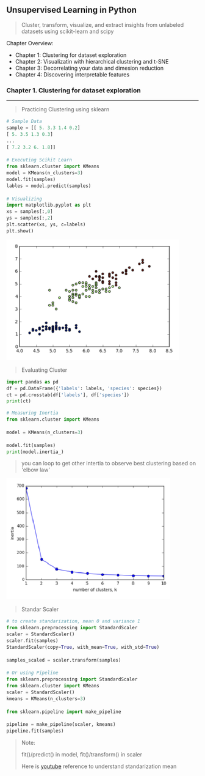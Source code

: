 ## Unsupervised Learning in Python
> Cluster, transform, visualize, and extract insights from unlabeled datasets using scikit-learn and scipy

Chapter Overview:
- Chapter 1: Clustering for dataset exploration
- Chapter 2: Visualizatin with hierarchical clustering and t-SNE
- Chapter 3: Decorrelating your data and dimesion reduction
- Chapter 4: Discovering interpretable features

### Chapter 1. Clustering for dataset exploration
---
> Practicing Clustering using sklearn
```python
# Sample Data 
sample = [[ 5. 3.3 1.4 0.2]
[ 5. 3.5 1.3 0.3]
...
[ 7.2 3.2 6. 1.8]]

# Executing Scikit Learn
from sklearn.cluster import KMeans
model = KMeans(n_clusters=3)
model.fit(samples)
lables = model.predict(samples)

# Visualizing
import matplotlib.pyplot as plt
xs = samples[:,0]
ys = samples[:,2]
plt.scatter(xs, ys, c=labels)
plt.show()
```
![output1](output/ouput1.png)

> Evaluating Cluster
```python
import pandas as pd
df = pd.DataFrame({'labels': labels, 'species': species})
ct = pd.crosstab(df['labels'], df['species'])
print(ct)
```
```python
# Measuring Inertia
from sklearn.cluster import KMeans

model = KMeans(n_clusters=3)

model.fit(samples)
print(model.inertia_)
```
> you can loop to get other intertia to observe best clustering based on 'elbow law'

![output2](output/output2.png)

> Standar Scaler
> 
```python
# to create standarization, mean 0 and variance 1
from sklearn.preprocessing import StandardScaler
scaler = StandardScaler()
scaler.fit(samples)
StandardScaler(copy=True, with_mean=True, with_std=True)

samples_scaled = scaler.transform(samples)

# Or using Pipeline
from sklearn.preprocessing import StandardScaler
from sklearn.cluster import KMeans
scaler = StandardScaler()
kmeans = KMeans(n_clusters=3)

from sklearn.pipeline import make_pipeline

pipeline = make_pipeline(scaler, kmeans)
pipeline.fit(samples)
```
> Note:
>
> fit()/predict() in model, fit()/transform() in scaler
>
> Here is [youtube](https://www.youtube.com/watch?v=2tuBREK_mgE) reference to understand standarization mean
